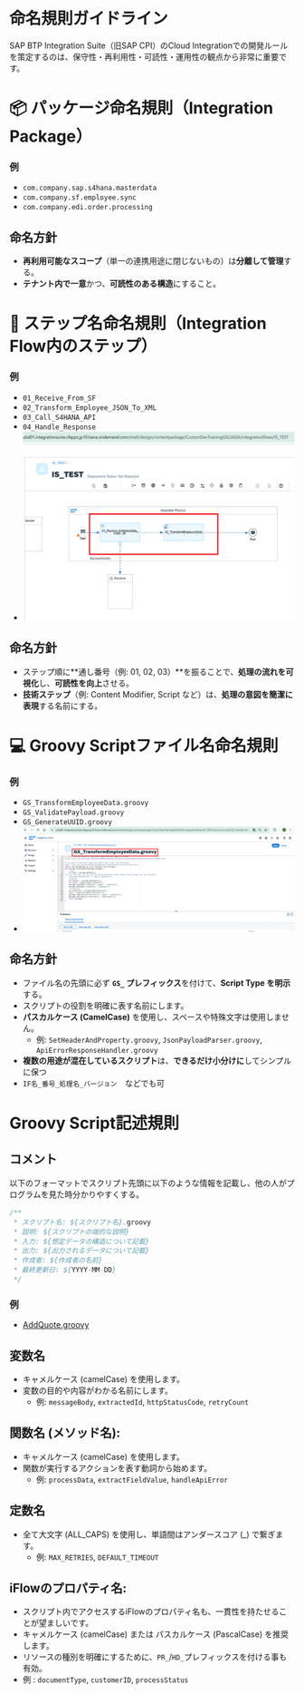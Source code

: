 # 命名規則ガイドライン
SAP BTP Integration Suite（旧SAP CPI）のCloud Integrationでの開発ルールを策定するのは、保守性・再利用性・可読性・運用性の観点から非常に重要です。

# 📦 パッケージ命名規則（Integration Package）

### 例

- `com.company.sap.s4hana.masterdata`  
- `com.company.sf.employee.sync`  
- `com.company.edi.order.processing`  

## 命名方針

- **再利用可能なスコープ**（単一の連携用途に閉じないもの）は**分離して管理**する。  
- **テナント内で一意**かつ、**可読性のある構造**にすること。


# 🧩 ステップ名命名規則（Integration Flow内のステップ）
### 例

- `01_Receive_From_SF`  
- `02_Transform_Employee_JSON_To_XML`  
- `03_Call_S4HANA_API`  
- `04_Handle_Response`
- ![](https://github.com/nyamunyamunyamunyamura/SAP-BTP-Integration-Suite-Development-Guide/blob/99b96288c17536afb73988aff12ab0a1c45231ee/resouce/Numb_Step.png)

## 命名方針

- ステップ順に**通し番号（例: 01, 02, 03）**を振ることで、**処理の流れを可視化**し、**可読性を向上**させる。
- **技術ステップ**（例: Content Modifier, Script など）は、**処理の意図を簡潔に表現**する名前にする。


# 💻 Groovy Scriptファイル名命名規則
### 例

- `GS_TransformEmployeeData.groovy`  
- `GS_ValidatePayload.groovy`  
- `GS_GenerateUUID.groovy`
-  ![resouce/NamingRule_GS.png](https://github.com/nyamunyamunyamunyamura/SAP-BTP-Integration-Suite-Development-Guide/blob/f440a93327b26e4aa0d31a28ca46c88ce0805ed5/resouce/NamingRule_GS.png)

## 命名方針

- ファイル名の先頭に必ず **`GS_` プレフィックス**を付けて、**Script Type を明示**する。  
- スクリプトの役割を明確に表す名前にします。
- **パスカルケース (CamelCase)** を使用し、スペースや特殊文字は使用しません。
  - 例: `SetHeaderAndProperty.groovy`, `JsonPayloadParser.groovy`, `ApiErrorResponseHandler.groovy`
- **複数の用途が混在しているスクリプト**は、**できるだけ小分けに**してシンプルに保つ
- `IF名_番号_処理名_バージョン`　などでも可

# Groovy Script記述規則
## コメント
以下のフォーマットでスクリプト先頭に以下のような情報を記載し、他の人がプログラムを見た時分かりやすくする。
```groovy:CommentRule.groovy
/**
 * スクリプト名: ${スクリプト名}.groovy
 * 説明: ${スクリプトの端的な説明}
 * 入力: ${想定データの構造について記載}
 * 出力: ${出力されるデータについて記載}
 * 作成者: ${作成者の名前}
 * 最終更新日: ${YYYY-MM-DD}
 */
```
### 例
- [AddQuote.groovy](https://github.com/nyamunyamunyamunyamura/SAP-BTP-Integration-Suite-Development-Guide/blob/1e67fd4a5dacdfdcf424e5f85d590e5438f31dc2/Script%20Collection/AddQuotesToXmlText/AddQuotesToXmlText.groovy)

## 変数名
- キャメルケース (camelCase) を使用します。
- 変数の目的や内容がわかる名前にします。
  - 例: `messageBody`, `extractedId`, `httpStatusCode`, `retryCount`
## 関数名 (メソッド名):
- キャメルケース (camelCase) を使用します。
- 関数が実行するアクションを表す動詞から始めます。
    - 例: `processData`, `extractFieldValue`, `handleApiError`
## 定数名
- 全て大文字 (ALL_CAPS) を使用し、単語間はアンダースコア (_) で繋ぎます。
   - 例: `MAX_RETRIES`, `DEFAULT_TIMEOUT`
## iFlowのプロパティ名:
- スクリプト内でアクセスするiFlowのプロパティ名も、一貫性を持たせることが望ましいです。
-  キャメルケース (camelCase) または パスカルケース (PascalCase) を推奨します。
-  リソースの種別を明確にするために、`PR_`/`HD_`プレフィックスを付ける事も有効。
  - 例  : `documentType`, `customerID`, `processStatus`
